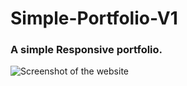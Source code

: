 ﻿# Simple-Portfolio-V1

### A simple Responsive portfolio.
![Screenshot of the website](https://github.com/user-attachments/assets/6f79abf6-4c10-4ce2-8e59-818cde9e943e)

